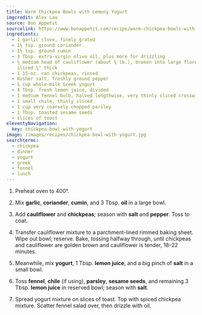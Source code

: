 ```yaml
---
title: Warm Chickpea Bowls with Lemony Yogurt
imgcredit: Alex Lau
source: Bon Appetit
sourcelink: https://www.bonappetit.com/recipe/warm-chickpea-bowls-with-lemony-yogurt
ingredients:
  - 1 garlic clove, finely grated
  - 1½ tsp. ground coriander
  - 1½ tsp. ground cumin
  - 3 Tbsp. extra-virgin olive oil, plus more for drizzling
  - ½ medium head of cauliflower (about ¾ lb.), broken into large florets,
    sliced ¼" thick
  - 1 15-oz. can chickpeas, rinsed
  - Kosher salt, freshly ground pepper
  - ¾ cup whole-milk Greek yogurt
  - 4 Tbsp. fresh lemon juice, divided
  - 1 medium fennel bulb, halved lengthwise, very thinly sliced crosswise
  - 1 small chile, thinly sliced
  - 1 cup very coarsely chopped parsley
  - 1 Tbsp. toasted sesame seeds
  - slices of toast
eleventyNavigation:
  key: chickpea-bowl-with-yogurt
image: /images/recipes/chickpea-bowl-with-yogurt.jpg
searchterms:
  - chickpea
  - dinner
  - yogurt
  - greek
  - fennel
  - lunch
---
```


1. Preheat oven to 400°.

2. Mix **garlic**, **coriander**, **cumin**, and 3 Tbsp. **oil** in a large bowl.

3. Add **cauliflower** and **chickpeas**; season with **salt** and **pepper**. Toss to coat.

4. Transfer cauliflower mixture to a parchment-lined rimmed baking sheet. Wipe out bowl; reserve. Bake, tossing halfway through, until chickpeas and cauliflower are golden brown and cauliflower is tender, 18–22 minutes.

5. Meanwhile, mix **yogurt**, 1 Tbsp. **lemon juice**, and a big pinch of **salt** in a small bowl.

6. Toss **fennel**, **chile** (if using), **parsley**, **sesame seeds**, and remaining 3 Tbsp. **lemon juice** in reserved bowl; season with **salt**.

7. Spread yogurt mixture on slices of toast. Top with spiced chickpea mixture. Scatter fennel salad over, then drizzle with oil.
